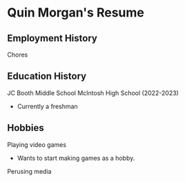 # Quin Morgan's Resume

## Employment History
Chores

## Education History
JC Booth Middle School
McIntosh High School (2022-2023)
- Currently a freshman

## Hobbies
Playing video games
- Wants to start making games as a hobby.

Perusing media
